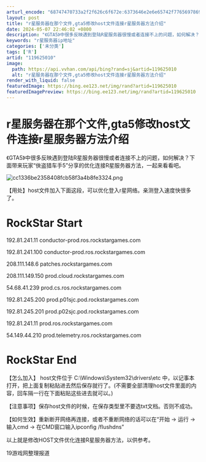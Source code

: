 ```yaml
---
arturl_encode: "68747470733a2f2f626c6f672e:6373646e2e6e65742f77656978696e5f33393835393132382f:61727469636c652f64657461696c732f313139363235303130"
layout: post
title: "r星服务器在那个文件,gta5修改host文件连接r星服务器方法介绍"
date: 2024-05-07 22:46:02 +0800
description: "《GTA5》中很多反映遇到登陆R星服务器很慢或者连接不上的问题，如何解决？下面带来玩家“俠盗猎车手5"
keywords: "r星服务器ip地址"
categories: ['未分类']
tags: ['R']
artid: "119625010"
image:
  path: https://api.vvhan.com/api/bing?rand=sj&artid=119625010
  alt: "r星服务器在那个文件,gta5修改host文件连接r星服务器方法介绍"
render_with_liquid: false
featuredImage: https://bing.ee123.net/img/rand?artid=119625010
featuredImagePreview: https://bing.ee123.net/img/rand?artid=119625010
---
```


# r星服务器在那个文件,gta5修改host文件连接r星服务器方法介绍

《GTA5》中很多反映遇到登陆R星服务器很慢或者连接不上的问题，如何解决？下面带来玩家“俠盗猎车手5”分享的优化连接R星服务器方法，一起来看看吧。

![cc1336be2358408fcb58f3a4b8fe3324.png](https://i-blog.csdnimg.cn/blog_migrate/c53bb3d02643b66d1d6bd2c6b3ec6800.jpeg)

【用处】host文件加入下面这段，可以优化登入r星网络。亲测登入速度快很多了。

# RockStar Start

192.81.241.11 conductor-prod.ros.rockstargames.com

192.81.241.100 conductor-prod.ros.rockstargames.com

208.111.148.6 patches.rockstargames.com

208.111.149.150 prod.cloud.rockstargames.com

54.68.41.239 prod.cs.ros.rockstargames.com

192.81.245.200 prod.p01sjc.pod.rockstargames.com

192.81.245.201 prod.p02sjc.pod.rockstargames.com

192.81.241.11 prod.ros.rockstargames.com

54.149.44.210 prod.telemetry.ros.rockstargames.com

# RockStar End

【怎么加入】 host文件位于 C:\Windows\System32\drivers\etc 中，以记事本打开，把上面复制粘贴进去然后保存就行了。(不需要全部清理host文件里面的内容，回车隔一行在下面粘贴这些进去就可以。)

【注意事项】保存host文件的时候，在保存类型里不要选txt文档。否则不成功。

【如何生效】重新断开网络再连接，或者不重断网络的话可以在“开始 -> 运行 -> 输入cmd -> 在CMD窗口输入ipconfig /flushdns”

以上就是修改HOST文件优化连接R星服务器方法，以供参考。

19游戏网整理报道